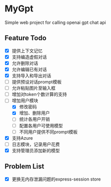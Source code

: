 # MyGpt
Simple web project for calling openai gpt chat api

## Feature Todo
- [x] 提供上下文记忆
- [x] 支持编造虚假对话
- [x] 允许删除对话
- [x] 允许编辑已有对话
- [x] 支持导入和导出对话
- [ ] 提供预设对话prompt模板
- [ ] 允许粘贴图片至输入框
- [ ] 增加对token个数计算的支持
- [ ] 增加用户模块
  - [x] 修改密码
  - [x] 增加、删除用户
  - [ ] 统计各用户开销
  - [ ] 配置各用户可使用模型
  - [ ] 不同用户提供不同prompt模板
- [x] 支持Azure
- [ ] 日志模块，记录用户花费
- [x] 支持管理员添加新的模型
## Problem List
- [x] 更换无内存泄漏问题的express-session store
